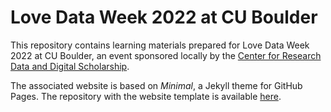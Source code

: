 # Love Data Week 2022 at CU Boulder

This repository contains learning materials prepared for Love Data Week 2022 at CU Boulder, an event sponsored locally by the [Center for Research Data and Digital Scholarship](https://www.colorado.edu/crdds/). 

The associated website is based on *Minimal*, a Jekyll theme for GitHub Pages. The repository with the website template is available [here](https://github.com/pages-themes/minimal). 
